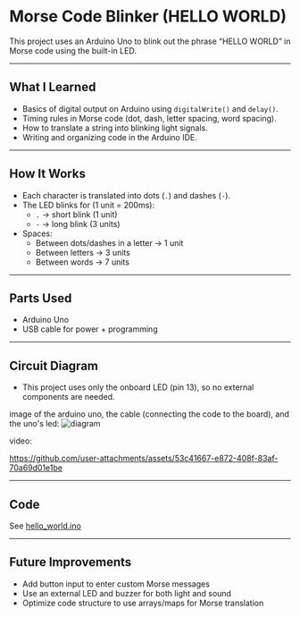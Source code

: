 # Morse Code Blinker (HELLO WORLD)

This project uses an Arduino Uno to blink out the phrase “HELLO WORLD” in Morse code using the built-in LED.

---

## What I Learned
- Basics of digital output on Arduino using `digitalWrite()` and `delay()`.
- Timing rules in Morse code (dot, dash, letter spacing, word spacing).
- How to translate a string into blinking light signals.
- Writing and organizing code in the Arduino IDE.

---

## How It Works
- Each character is translated into dots (`.`) and dashes (`-`).
- The LED blinks for (1 unit = 200ms):
  - `.` → short blink (1 unit)
  - `-` → long blink (3 units)
- Spaces:
  - Between dots/dashes in a letter → 1 unit
  - Between letters → 3 units
  - Between words → 7 units

---

## Parts Used
- Arduino Uno
- USB cable for power + programming

---

## Circuit Diagram
- This project uses only the onboard LED (pin 13), so no external components are needed.

image of the arduino uno, the cable (connecting the code to the board), and the uno's led:
![diagram](https://github.com/user-attachments/assets/151c123b-a185-4483-abf7-c033dcf569c0)

video:

https://github.com/user-attachments/assets/53c41667-e872-408f-83af-70a69d01e1be

---

## Code
See [hello_world.ino](hello_world.ino)

---

## Future Improvements
- Add button input to enter custom Morse messages
- Use an external LED and buzzer for both light and sound
- Optimize code structure to use arrays/maps for Morse translation

